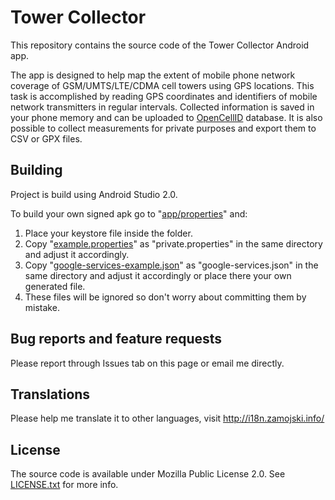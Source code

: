 # Tower Collector
This repository contains the source code of the Tower Collector Android app.

The app is designed to help map the extent of mobile phone network coverage of GSM/UMTS/LTE/CDMA cell towers using GPS locations. This task is accomplished by reading GPS coordinates and identifiers of mobile network transmitters in regular intervals. Collected information is saved in your phone memory and can be uploaded to [OpenCellID](http://opencellid.org) database. It is also possible to collect measurements for private purposes and export them to CSV or GPX files.


## Building
Project is build using Android Studio 2.0.

To build your own signed apk go to "[app/properties](app/properties)" and:

 1. Place your keystore file inside the folder.
 2. Copy "[example.properties](app/properties/example.properties)" as "private.properties" in the same directory and adjust it accordingly.
 3. Copy "[google-services-example.json](app/google-services-example.json)" as "google-services.json" in the same directory and adjust it accordingly or place there your own generated file.
 4. These files will be ignored so don't worry about committing them by mistake.

## Bug reports and feature requests
Please report through Issues tab on this page or email me directly.

## Translations
Please help me translate it to other languages, visit http://i18n.zamojski.info/

## License
The source code is available under Mozilla Public License 2.0. See [LICENSE.txt](LICENSE.txt) for more info.
